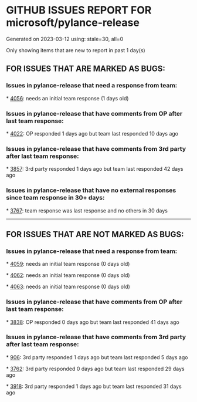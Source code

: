 
# GITHUB ISSUES REPORT FOR microsoft/pylance-release


Generated on 2023-03-12 using: stale=30, all=0


Only showing items that are new to report in past 1 day(s)


## FOR ISSUES THAT ARE MARKED AS BUGS:


### Issues in pylance-release that need a response from team:


\* [4056](https://github.com/microsoft/pylance-release/issues/4056 "Inconsistent automatic indentation inside brackets"): needs an initial team response (1 days old)

### Issues in pylance-release that have comments from OP after last team response:


\* [4022](https://github.com/microsoft/pylance-release/issues/4022 "Enabling the Jupyter extension causes high CPU usage"): OP responded 1 days ago but team last responded 10 days ago

### Issues in pylance-release that have comments from 3rd party after last team response:


\* [3857](https://github.com/microsoft/pylance-release/issues/3857 "`region` at the start of a normal comment triggers error about `endregion` being missing"): 3rd party responded 1 days ago but team last responded 42 days ago

### Issues in pylance-release that have no external responses since team response in 30+ days:


\* [3767](https://github.com/microsoft/pylance-release/issues/3767 "Inlay Hints infills illegal return type hints on methods"): team response was last response and no others in 30 days

---

## FOR ISSUES THAT ARE NOT MARKED AS BUGS:


### Issues in pylance-release that need a response from team:


\* [4059](https://github.com/microsoft/pylance-release/issues/4059 "Pylance shows non-public exports in completion suggestions"): needs an initial team response (0 days old)

\* [4062](https://github.com/microsoft/pylance-release/issues/4062 "File Analysis Hanging on what seems to be numpy"): needs an initial team response (0 days old)

\* [4063](https://github.com/microsoft/pylance-release/issues/4063 "typeshed stubs are not resolved when library is imported from extraPaths"): needs an initial team response (0 days old)

### Issues in pylance-release that have comments from OP after last team response:


\* [3838](https://github.com/microsoft/pylance-release/issues/3838 "How to best deal with the inconsistencies between pyright, VS, and VSC?"): OP responded 0 days ago but team last responded 41 days ago

### Issues in pylance-release that have comments from 3rd party after last team response:


\* [906](https://github.com/microsoft/pylance-release/issues/906 "Cannot install Pylance 2021.1.3 in a Docker container with &quot;Remote - Containers&quot; plugin"): 3rd party responded 1 days ago but team last responded 5 days ago

\* [3762](https://github.com/microsoft/pylance-release/issues/3762 "Pylance extension leads to high CPU usage and heat"): 3rd party responded 0 days ago but team last responded 29 days ago

\* [3918](https://github.com/microsoft/pylance-release/issues/3918 "Django. Several DoesNotExist exceptions not reached"): 3rd party responded 1 days ago but team last responded 31 days ago
